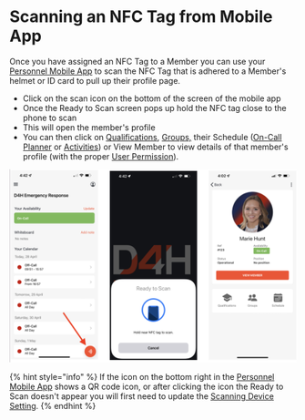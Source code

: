 # Scanning an NFC Tag from Mobile App

Once you have assigned an NFC Tag to a Member you can use your [Personnel Mobile App](../../personnel-and-training/personnel-and-training-app/) to scan the NFC Tag that is adhered to a Member's helmet or ID card to pull up their profile page.

* Click on the scan icon on the bottom of the screen of the mobile app
* Once the Ready to Scan screen pops up hold the NFC tag close to the phone to scan
* This will open the member's profile
* You can then click on [Qualifications](../../personnel-and-training/qualifications/), [Groups,](../../personnel-and-training/groups/) their Schedule ([On-Call Planner](../../personnel-and-training/on-call-planner/) or [Activities](../activities/)) or View Member to view details of that member's profile (with the proper [User Permission](../../user-access/permissions.md)).

![](<../../.gitbook/assets/Screen Shot 2022-04-28 at 4.49.56 PM.png>)

{% hint style="info" %}
If the icon on the bottom right in the [Personnel Mobile App](../../personnel-and-training/personnel-and-training-app/) shows a QR code icon, or after clicking the icon the Ready to Scan doesn't appear you will first need to update the [Scanning Device Setting](../../personnel-and-training/personnel-and-training-app/personnel-app-settings.md#scanning-device).
{% endhint %}

